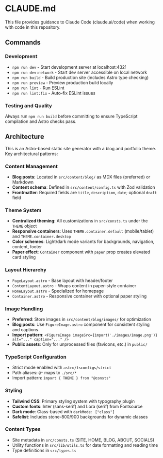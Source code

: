 # CLAUDE.md

This file provides guidance to Claude Code (claude.ai/code) when working with code in this repository.

## Commands

### Development
- `npm run dev` - Start development server at localhost:4321
- `npm run dev:network` - Start dev server accessible on local network
- `npm run build` - Build production site (includes Astro type checking)
- `npm run preview` - Preview production build locally
- `npm run lint` - Run ESLint
- `npm run lint:fix` - Auto-fix ESLint issues

### Testing and Quality
Always run `npm run build` before committing to ensure TypeScript compilation and Astro checks pass.

## Architecture

This is an Astro-based static site generator with a blog and portfolio theme. Key architectural patterns:

### Content Management
- **Blog posts**: Located in `src/content/blog/` as MDX files (preferred) or Markdown
- **Content schema**: Defined in `src/content/config.ts` with Zod validation
- **Frontmatter**: Required fields are `title`, `description`, `date`; optional `draft` field

### Theme System
- **Centralized theming**: All customizations in `src/consts.ts` under the `THEME` object
- **Responsive containers**: Uses `THEME.container.default` (mobile/tablet) and `THEME.container.desktop`
- **Color schemes**: Light/dark mode variants for backgrounds, navigation, content, footer
- **Paper effect**: `Container` component with `paper` prop creates elevated card styling

### Layout Hierarchy
- `PageLayout.astro` - Base layout with header/footer
- `ContentLayout.astro` - Wraps content in paper-style container
- `HomeLayout.astro` - Specialized for homepage
- `Container.astro` - Responsive container with optional paper styling

### Image Handling
- **Preferred**: Store images in `src/content/blog/images/` for optimization
- **Blog posts**: Use `FigureImage.astro` component for consistent styling and captions
- **Import pattern**: `<FigureImage imageSrc={import('./images/image.png')} alt="..." caption="..." />`
- **Public assets**: Only for unprocessed files (favicons, etc.) in `public/`

### TypeScript Configuration
- Strict mode enabled with `astro/tsconfigs/strict`
- Path aliases: `@*` maps to `./src/*`
- Import pattern: `import { THEME } from "@consts"`

### Styling
- **Tailwind CSS**: Primary styling system with typography plugin
- **Custom fonts**: Inter (sans-serif) and Lora (serif) from Fontsource
- **Dark mode**: Class-based with `darkMode: ["class"]`
- **Safelist**: Includes stone-800/900 backgrounds for dynamic classes

### Content Types
- Site metadata in `src/consts.ts` (SITE, HOME, BLOG, ABOUT, SOCIALS)
- Utility functions in `src/lib/utils.ts` for date formatting and reading time
- Type definitions in `src/types.ts`